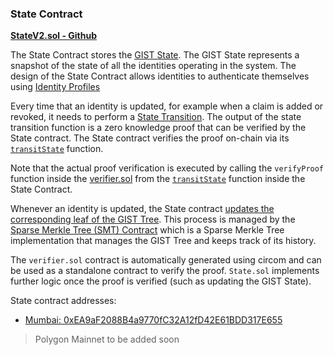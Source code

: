 ### State Contract

[**StateV2.sol - Github**](https://github.com/iden3/contracts/blob/master/contracts/state/StateV2.sol)

The State Contract stores the [GIST State](../protocol/spec.md#gist-new). The GIST State represents a snapshot of the state of all the identities operating in the system. The design of the State Contract allows identities to authenticate themselves using [Identity Profiles](../protocol/spec.md#identity-profiles-new)

Every time that an identity is updated, for example when a claim is added or revoked, it needs to perform a [State Transition](../getting-started/state-transition/on-chain-state-transition.md). The output of the state transition function is a zero knowledge proof that can be verified by the State contract.
The State contract verifies the proof on-chain via its [`transitState`](https://github.com/iden3/contracts/blob/master/contracts/state/StateV2.sol#L148) function.

Note that the actual proof verification is executed by calling the `verifyProof` function inside the [verifier.sol](https://github.com/iden3/contracts/blob/master/contracts/lib/verifier.sol) from the [`transitState`](https://github.com/iden3/contracts/blob/master/contracts/state/StateV2.sol#L196) function inside the State Contract.

Whenever an identity is updated, the State contract [updates the corresponding leaf of the GIST Tree](https://github.com/iden3/contracts/blob/master/contracts/state/StateV2.sol#L214). This process is managed by the [Sparse Merkle Tree (SMT) Contract](https://github.com/iden3/contracts/blob/master/contracts/lib/Smt.sol) which is a Sparse Merkle Tree implementation that manages the GIST Tree and keeps track of its history.

The `verifier.sol` contract is automatically generated using circom and can be used as a standalone contract to verify the proof. `State.sol` implements further logic once the proof is verified (such as updating the GIST State).

State contract addresses:

- [Mumbai: 0xEA9aF2088B4a9770fC32A12fD42E61BDD317E655](https://mumbai.polygonscan.com/address/0xEA9aF2088B4a9770fC32A12fD42E61BDD317E655)
> Polygon Mainnet to be added soon